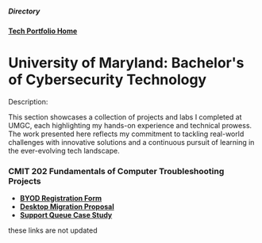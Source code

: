 <h5>Directory</h5> 

<b>[Tech Portfolio Home](https://github.com/Jays1115/Jalen-Smith.git)</b>

# University of Maryland: Bachelor's of Cybersecurity Technology

<p> Description: </p>
This section showcases a collection of projects and labs I completed at UMGC, each highlighting my hands-on experience and technical prowess. The work presented here reflects my commitment to tackling real-world challenges with innovative solutions and a continuous pursuit of learning in the ever-evolving tech landscape.

<h3> CMIT 202 Fundamentals of Computer Troubleshooting Projects </h3>

- <b>[BYOD Registration Form](https://github.com/Jays1115/Migrating-a-static-website-to-AWS-Cloud.git)</b>
- <b>[Desktop Migration Proposal](https://github.com/Jays1115/Migrating-a-static-website-to-AWS-Cloud.git)</b>
- <b>[Support Queue Case Study](https://github.com/Jays1115/Migrating-a-static-website-to-AWS-Cloud.git)</b>

<p>these links are not updated</p>
